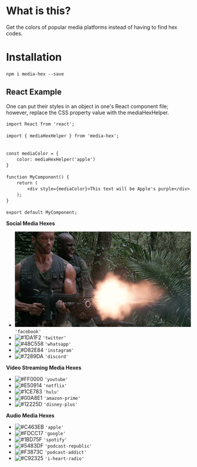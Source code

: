 # What is this?

Get the colors of popular media platforms instead of having to find hex codes.

# Installation 

`npm i media-hex --save`

## React Example

One can put their styles in an object in one's React component file; however, replace the CSS property value with the mediaHexHelper.

```
import React from 'react';

import { mediaHexHelper } from 'media-hex';


const mediaColor = {
    color: mediaHexHelper('apple')
}

function MyComponent() {
    return (
        <div style={mediaColor}>This text will be Apple's purple</div>
    );
}

export default MyComponent;

```
**Social Media Hexes**
- ![predator gif](3-predator.gif) `'facebook'`
- ![#1DA1F2](https://placehold.it/15/1DA1F2/000000?text=+) `'twitter'`
- ![#48C558](https://placehold.it/15/48C558/000000?text=+) `'whatsapp'`
- ![#D82E84](https://placehold.it/15/D82E84/000000?text=+) `'instagram'`
- ![#7289DA](https://placehold.it/15/7289DA/000000?text=+) `'discord'`

**Video Streaming Media Hexes**
- ![#FF0000](https://placehold.it/15/FF0000/000000?text=+) `'youtube'`
- ![#E50914](https://placehold.it/15/E50914/000000?text=+) `'netflix'`
- ![#1CE783](https://placehold.it/15/1CE783/000000?text=+) `'hulu'`
- ![#00A8E1](https://placehold.it/15/00A8E1/000000?text=+) `'amazon-prime'`
- ![#12225D](https://placehold.it/15/12225D/000000?text=+) `'disney-plus'`


**Audio Media Hexes**
- ![#C463EB](https://placehold.it/15/C463EB/000000?text=+) `'apple'`
- ![#FDCC17](https://placehold.it/15/FDCC17/000000?text=+) `'google'`
- ![#1BD75F](https://placehold.it/15/1BD75F/000000?text=+) `'spotify'`
- ![#5483DF](https://placehold.it/15/5483DF/000000?text=+) `'podcast-republic'`
- ![#F3873C](https://placehold.it/15/F3873C/000000?text=+) `'podcast-addict'`
- ![#C92325](https://placehold.it/15/C92325/000000?text=+) `'i-heart-radio'`




